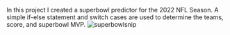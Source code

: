 In this project I created a superbowl predictor for the 2022 NFL Season.  A simple if-else statement and switch cases are used to determine the teams, score, and superbowl MVP.
![superbowlsnip](https://user-images.githubusercontent.com/89651714/149641198-be5039ba-0797-4dac-8bfb-5608da079234.PNG)

